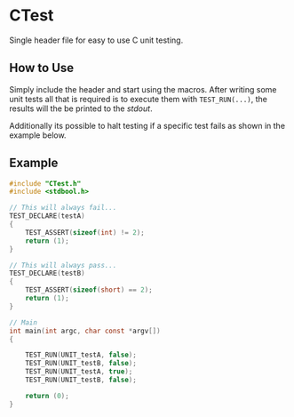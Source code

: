 # CTest

Single header file for easy to use C unit testing.

How to Use
----------

Simply include the header and start using the macros.
After writing some unit tests all that is required is to execute them with `TEST_RUN(...)`, the results will the be printed to the *stdout*.

Additionally its possible to halt testing if a specific test fails as shown in the example below.

Example
------------------

```c
#include "CTest.h"
#include <stdbool.h>

// This will always fail...
TEST_DECLARE(testA)
{
	TEST_ASSERT(sizeof(int) != 2);
	return (1);
}

// This will always pass...
TEST_DECLARE(testB)
{
	TEST_ASSERT(sizeof(short) == 2);
	return (1);
}

// Main
int main(int argc, char const *argv[])
{

	TEST_RUN(UNIT_testA, false);
	TEST_RUN(UNIT_testB, false);
	TEST_RUN(UNIT_testA, true);
	TEST_RUN(UNIT_testB, false);

	return (0);
}
```